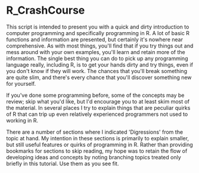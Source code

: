 # R_CrashCourse

This script is intended to present you with a quick and dirty introduction to computer programming and specifically programming in R. A lot of basic R functions and information are presented, but certainly it's nowhere near comprehensive. As with most things, you'll find that if you try things out and mess around with your own examples, you'll learn and retain more of the information. The single best thing you can do to pick up any programming language really, including R, is to get your hands dirty and try things, even if you don't know if they will work. The chances that you'll break something are quite slim, and there's every chance that you'll discover something new for yourself.

If you've done some programming before, some of the concepts may be review; skip what you'd like, but I'd encourage you to at least skim most of the material. In several places I try to explain things that are peculiar quirks of R that can trip up even relatively experienced programmers not used to working in R.

There are a number of sections where I indicated 'Digressions' from the topic at hand. My intention in these sections is primarily to explain smaller, but still useful features or quirks of programming in R. Rather than providing bookmarks for sections to skip reading, my hope was to retain the flow of developing ideas and concepts by noting branching topics treated only briefly in this tutorial. Use them as you see fit.
